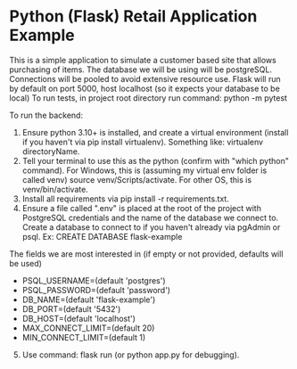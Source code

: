 # Python (Flask) Retail Application Example
This is a simple application to simulate a customer based site that allows purchasing of items.
The database we will be using will be postgreSQL. Connections will be pooled to avoid extensive resource use.
Flask will run by default on port 5000, host localhost (so it expects your database to be local)
To run tests, in project root directory run command: python -m pytest

To run the backend:
1. Ensure python 3.10+ is installed, and create a virtual environment (install if you haven't via pip install virtualenv). Something like: virtualenv directoryName.
2. Tell your terminal to use this as the python (confirm with "which python" command). For Windows, this is (assuming my virtual env folder is called venv) source venv/Scripts/activate. For other OS, this is venv/bin/activate.
3. Install all requirements via pip install -r requirements.txt.
4. Ensure a file called ".env" is placed at the root of the project with PostgreSQL credentials and the name of the database we connect to. Create a database to connect to if you haven't already via pgAdmin or psql. Ex: CREATE DATABASE flask-example

The fields we are most interested in (if empty or not provided, defaults will be used)
- PSQL_USERNAME=(default 'postgres')
- PSQL_PASSWORD=(default 'password')
- DB_NAME=(default 'flask-example')
- DB_PORT=(default '5432')
- DB_HOST=(default 'localhost')
- MAX_CONNECT_LIMIT=(default 20)
- MIN_CONNECT_LIMIT=(default 1)

5. Use command: flask run (or python app.py for debugging).
